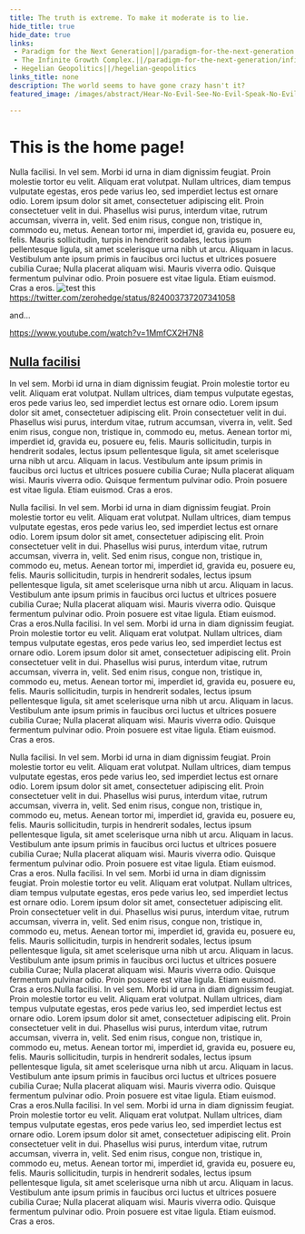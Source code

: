 ```yaml
---
title: The truth is extreme. To make it moderate is to lie.
hide_title: true
hide_date: true
links:
 - Paradigm for the Next Generation||/paradigm-for-the-next-generation
 - The Infinite Growth Complex.||/paradigm-for-the-next-generation/infinite-growth-complex
 - Hegelian Geopolitics||/hegelian-geopolitics
links_title: none
description: The world seems to have gone crazy hasn't it?
featured_image: /images/abstract/Hear-No-Evil-See-No-Evil-Speak-No-Evil.jpg

---
```

# This is the home page!
Nulla facilisi. In vel sem. Morbi id urna in diam dignissim feugiat. Proin molestie tortor eu velit. Aliquam erat volutpat. Nullam ultrices, diam tempus vulputate egestas, eros pede varius leo, sed imperdiet lectus est ornare odio. Lorem ipsum dolor sit amet, consectetuer adipiscing elit. Proin consectetuer velit in dui. Phasellus wisi purus, interdum vitae, rutrum accumsan, viverra in, velit. Sed enim risus, congue non, tristique in, commodo eu, metus. Aenean tortor mi, imperdiet id, gravida eu, posuere eu, felis. Mauris sollicitudin, turpis in hendrerit sodales, lectus ipsum pellentesque ligula, sit amet scelerisque urna nibh ut arcu. Aliquam in lacus. Vestibulum ante ipsum primis in faucibus orci luctus et ultrices posuere cubilia Curae; Nulla placerat aliquam wisi. Mauris viverra odio. Quisque fermentum pulvinar odio. Proin posuere est vitae ligula. Etiam euismod. Cras a eros.
![test this](/images/abstract/Hear-No-Evil-See-No-Evil-Speak-No-Evil.jpg)
https://twitter.com/zerohedge/status/824003737207341058

and...

https://www.youtube.com/watch?v=1MmfCX2H7N8

## [Nulla facilisi](test.com)
In vel sem. Morbi id urna in diam dignissim feugiat. Proin molestie tortor eu velit. Aliquam erat volutpat. Nullam ultrices, diam tempus vulputate egestas, eros pede varius leo, sed imperdiet lectus est ornare odio. Lorem ipsum dolor sit amet, consectetuer adipiscing elit. Proin consectetuer velit in dui. Phasellus wisi purus, interdum vitae, rutrum accumsan, viverra in, velit. Sed enim risus, congue non, tristique in, commodo eu, metus. Aenean tortor mi, imperdiet id, gravida eu, posuere eu, felis. Mauris sollicitudin, turpis in hendrerit sodales, lectus ipsum pellentesque ligula, sit amet scelerisque urna nibh ut arcu. Aliquam in lacus. Vestibulum ante ipsum primis in faucibus orci luctus et ultrices posuere cubilia Curae; Nulla placerat aliquam wisi. Mauris viverra odio. Quisque fermentum pulvinar odio. Proin posuere est vitae ligula. Etiam euismod. Cras a eros.

Nulla facilisi. In vel sem. Morbi id urna in diam dignissim feugiat. Proin molestie tortor eu velit. Aliquam erat volutpat. Nullam ultrices, diam tempus vulputate egestas, eros pede varius leo, sed imperdiet lectus est ornare odio. Lorem ipsum dolor sit amet, consectetuer adipiscing elit. Proin consectetuer velit in dui. Phasellus wisi purus, interdum vitae, rutrum accumsan, viverra in, velit. Sed enim risus, congue non, tristique in, commodo eu, metus. Aenean tortor mi, imperdiet id, gravida eu, posuere eu, felis. Mauris sollicitudin, turpis in hendrerit sodales, lectus ipsum pellentesque ligula, sit amet scelerisque urna nibh ut arcu. Aliquam in lacus. Vestibulum ante ipsum primis in faucibus orci luctus et ultrices posuere cubilia Curae; Nulla placerat aliquam wisi. Mauris viverra odio. Quisque fermentum pulvinar odio. Proin posuere est vitae ligula. Etiam euismod. Cras a eros.Nulla facilisi. In vel sem. Morbi id urna in diam dignissim feugiat. Proin molestie tortor eu velit. Aliquam erat volutpat. Nullam ultrices, diam tempus vulputate egestas, eros pede varius leo, sed imperdiet lectus est ornare odio. Lorem ipsum dolor sit amet, consectetuer adipiscing elit. Proin consectetuer velit in dui. Phasellus wisi purus, interdum vitae, rutrum accumsan, viverra in, velit. Sed enim risus, congue non, tristique in, commodo eu, metus. Aenean tortor mi, imperdiet id, gravida eu, posuere eu, felis. Mauris sollicitudin, turpis in hendrerit sodales, lectus ipsum pellentesque ligula, sit amet scelerisque urna nibh ut arcu. Aliquam in lacus. Vestibulum ante ipsum primis in faucibus orci luctus et ultrices posuere cubilia Curae; Nulla placerat aliquam wisi. Mauris viverra odio. Quisque fermentum pulvinar odio. Proin posuere est vitae ligula. Etiam euismod. Cras a eros.

Nulla facilisi. In vel sem. Morbi id urna in diam dignissim feugiat. Proin molestie tortor eu velit. Aliquam erat volutpat. Nullam ultrices, diam tempus vulputate egestas, eros pede varius leo, sed imperdiet lectus est ornare odio. Lorem ipsum dolor sit amet, consectetuer adipiscing elit. Proin consectetuer velit in dui. Phasellus wisi purus, interdum vitae, rutrum accumsan, viverra in, velit. Sed enim risus, congue non, tristique in, commodo eu, metus. Aenean tortor mi, imperdiet id, gravida eu, posuere eu, felis. Mauris sollicitudin, turpis in hendrerit sodales, lectus ipsum pellentesque ligula, sit amet scelerisque urna nibh ut arcu. Aliquam in lacus. Vestibulum ante ipsum primis in faucibus orci luctus et ultrices posuere cubilia Curae; Nulla placerat aliquam wisi. Mauris viverra odio. Quisque fermentum pulvinar odio. Proin posuere est vitae ligula. Etiam euismod. Cras a eros.
Nulla facilisi. In vel sem. Morbi id urna in diam dignissim feugiat. Proin molestie tortor eu velit. Aliquam erat volutpat. Nullam ultrices, diam tempus vulputate egestas, eros pede varius leo, sed imperdiet lectus est ornare odio. Lorem ipsum dolor sit amet, consectetuer adipiscing elit. Proin consectetuer velit in dui. Phasellus wisi purus, interdum vitae, rutrum accumsan, viverra in, velit. Sed enim risus, congue non, tristique in, commodo eu, metus. Aenean tortor mi, imperdiet id, gravida eu, posuere eu, felis. Mauris sollicitudin, turpis in hendrerit sodales, lectus ipsum pellentesque ligula, sit amet scelerisque urna nibh ut arcu. Aliquam in lacus. Vestibulum ante ipsum primis in faucibus orci luctus et ultrices posuere cubilia Curae; Nulla placerat aliquam wisi. Mauris viverra odio. Quisque fermentum pulvinar odio. Proin posuere est vitae ligula. Etiam euismod. Cras a eros.Nulla facilisi. In vel sem. Morbi id urna in diam dignissim feugiat. Proin molestie tortor eu velit. Aliquam erat volutpat. Nullam ultrices, diam tempus vulputate egestas, eros pede varius leo, sed imperdiet lectus est ornare odio. Lorem ipsum dolor sit amet, consectetuer adipiscing elit. Proin consectetuer velit in dui. Phasellus wisi purus, interdum vitae, rutrum accumsan, viverra in, velit. Sed enim risus, congue non, tristique in, commodo eu, metus. Aenean tortor mi, imperdiet id, gravida eu, posuere eu, felis. Mauris sollicitudin, turpis in hendrerit sodales, lectus ipsum pellentesque ligula, sit amet scelerisque urna nibh ut arcu. Aliquam in lacus. Vestibulum ante ipsum primis in faucibus orci luctus et ultrices posuere cubilia Curae; Nulla placerat aliquam wisi. Mauris viverra odio. Quisque fermentum pulvinar odio. Proin posuere est vitae ligula. Etiam euismod. Cras a eros.Nulla facilisi. In vel sem. Morbi id urna in diam dignissim feugiat. Proin molestie tortor eu velit. Aliquam erat volutpat. Nullam ultrices, diam tempus vulputate egestas, eros pede varius leo, sed imperdiet lectus est ornare odio. Lorem ipsum dolor sit amet, consectetuer adipiscing elit. Proin consectetuer velit in dui. Phasellus wisi purus, interdum vitae, rutrum accumsan, viverra in, velit. Sed enim risus, congue non, tristique in, commodo eu, metus. Aenean tortor mi, imperdiet id, gravida eu, posuere eu, felis. Mauris sollicitudin, turpis in hendrerit sodales, lectus ipsum pellentesque ligula, sit amet scelerisque urna nibh ut arcu. Aliquam in lacus. Vestibulum ante ipsum primis in faucibus orci luctus et ultrices posuere cubilia Curae; Nulla placerat aliquam wisi. Mauris viverra odio. Quisque fermentum pulvinar odio. Proin posuere est vitae ligula. Etiam euismod. Cras a eros.
